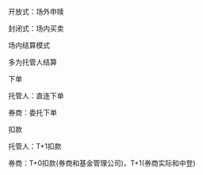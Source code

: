 开放式：场外申赎

封闭式：场内买卖



场内结算模式

多为托管人结算



下单

托管人：直连下单

券商：委托下单



扣款

托管人：T+1扣款

券商：T+0扣款(券商和基金管理公司)，T+1(券商实际和中登)





